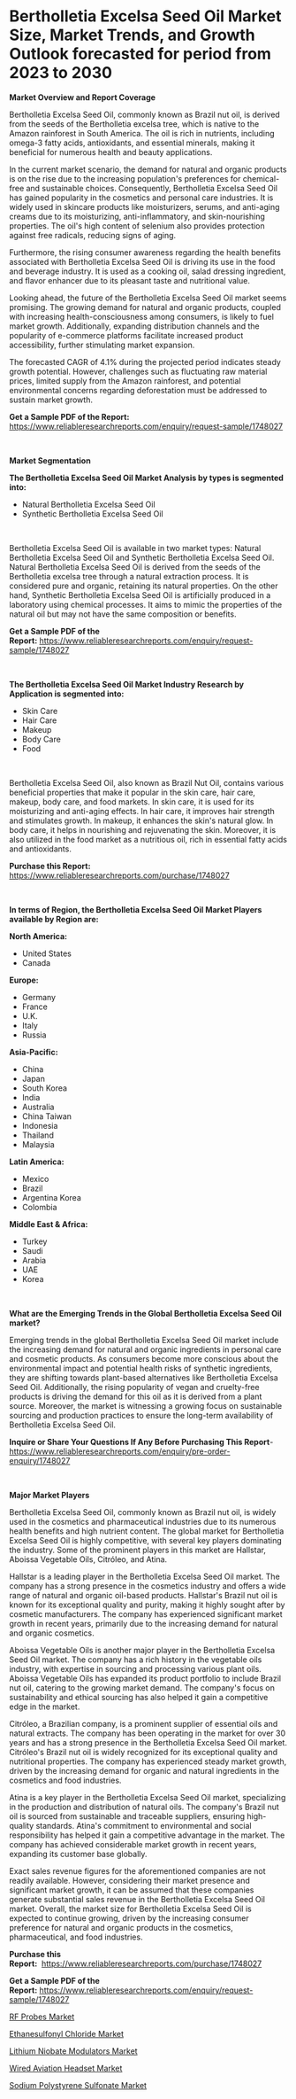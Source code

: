<p><h1>Bertholletia Excelsa Seed Oil Market Size, Market Trends, and Growth Outlook forecasted for period from 2023 to 2030</h1></p><p><strong>Market Overview and Report Coverage</strong></p>
<p><p>Bertholletia Excelsa Seed Oil, commonly known as Brazil nut oil, is derived from the seeds of the Bertholletia excelsa tree, which is native to the Amazon rainforest in South America. The oil is rich in nutrients, including omega-3 fatty acids, antioxidants, and essential minerals, making it beneficial for numerous health and beauty applications.</p><p>In the current market scenario, the demand for natural and organic products is on the rise due to the increasing population's preferences for chemical-free and sustainable choices. Consequently, Bertholletia Excelsa Seed Oil has gained popularity in the cosmetics and personal care industries. It is widely used in skincare products like moisturizers, serums, and anti-aging creams due to its moisturizing, anti-inflammatory, and skin-nourishing properties. The oil's high content of selenium also provides protection against free radicals, reducing signs of aging.</p><p>Furthermore, the rising consumer awareness regarding the health benefits associated with Bertholletia Excelsa Seed Oil is driving its use in the food and beverage industry. It is used as a cooking oil, salad dressing ingredient, and flavor enhancer due to its pleasant taste and nutritional value.</p><p>Looking ahead, the future of the Bertholletia Excelsa Seed Oil market seems promising. The growing demand for natural and organic products, coupled with increasing health-consciousness among consumers, is likely to fuel market growth. Additionally, expanding distribution channels and the popularity of e-commerce platforms facilitate increased product accessibility, further stimulating market expansion.</p><p>The forecasted CAGR of 4.1% during the projected period indicates steady growth potential. However, challenges such as fluctuating raw material prices, limited supply from the Amazon rainforest, and potential environmental concerns regarding deforestation must be addressed to sustain market growth.</p></p>
<p><strong>Get a Sample PDF of the Report:</strong> <a href="https://www.reliableresearchreports.com/enquiry/request-sample/1748027">https://www.reliableresearchreports.com/enquiry/request-sample/1748027</a></p>
<p>&nbsp;</p>
<p><strong>Market Segmentation</strong></p>
<p><strong>The Bertholletia Excelsa Seed Oil Market Analysis by types is segmented into:</strong></p>
<p><ul><li>Natural Bertholletia Excelsa Seed Oil</li><li>Synthetic Bertholletia Excelsa Seed Oil</li></ul></p>
<p>&nbsp;</p>
<p><p>Bertholletia Excelsa Seed Oil is available in two market types: Natural Bertholletia Excelsa Seed Oil and Synthetic Bertholletia Excelsa Seed Oil. Natural Bertholletia Excelsa Seed Oil is derived from the seeds of the Bertholletia excelsa tree through a natural extraction process. It is considered pure and organic, retaining its natural properties. On the other hand, Synthetic Bertholletia Excelsa Seed Oil is artificially produced in a laboratory using chemical processes. It aims to mimic the properties of the natural oil but may not have the same composition or benefits.</p></p>
<p><strong>Get a Sample PDF of the Report:</strong>&nbsp;<a href="https://www.reliableresearchreports.com/enquiry/request-sample/1748027">https://www.reliableresearchreports.com/enquiry/request-sample/1748027</a></p>
<p>&nbsp;</p>
<p><strong>The Bertholletia Excelsa Seed Oil Market Industry Research by Application is segmented into:</strong></p>
<p><ul><li>Skin Care</li><li>Hair Care</li><li>Makeup</li><li>Body Care</li><li>Food</li></ul></p>
<p>&nbsp;</p>
<p><p>Bertholletia Excelsa Seed Oil, also known as Brazil Nut Oil, contains various beneficial properties that make it popular in the skin care, hair care, makeup, body care, and food markets. In skin care, it is used for its moisturizing and anti-aging effects. In hair care, it improves hair strength and stimulates growth. In makeup, it enhances the skin's natural glow. In body care, it helps in nourishing and rejuvenating the skin. Moreover, it is also utilized in the food market as a nutritious oil, rich in essential fatty acids and antioxidants.</p></p>
<p><strong>Purchase this Report:</strong>&nbsp; <a href="https://www.reliableresearchreports.com/purchase/1748027">https://www.reliableresearchreports.com/purchase/1748027</a></p>
<p>&nbsp;</p>
<p><strong>In terms of Region, the Bertholletia Excelsa Seed Oil Market Players available by Region are:</strong></p>
<p>
    <p> <strong> North America: </strong>
        <ul>
            <li>United States</li>
            <li>Canada</li>
        </ul>
        </p> 
    <p> <strong> Europe: </strong>
        <ul>
            <li>Germany</li>
            <li>France</li>
            <li>U.K.</li>
            <li>Italy</li>
            <li>Russia</li>
        </ul>
        </p> 
    <p> <strong> Asia-Pacific: </strong>
        <ul>
            <li>China</li>
            <li>Japan</li>
            <li>South Korea</li>
            <li>India</li>
            <li>Australia</li>
            <li>China Taiwan</li>
            <li>Indonesia</li>
            <li>Thailand</li>
            <li>Malaysia</li>
        </ul>
        </p> 
    <p> <strong> Latin America: </strong>
        <ul>
            <li>Mexico</li>
            <li>Brazil</li>
            <li>Argentina Korea</li>
            <li>Colombia</li>
        </ul>
        </p> 
    <p> <strong> Middle East & Africa: </strong>
        <ul>
            <li>Turkey</li>
            <li>Saudi</li>
            <li>Arabia</li>
            <li>UAE</li>
            <li>Korea</li>
        </ul>
    </p>
    </p>
<p>&nbsp;</p>
<p><strong>What are the Emerging Trends in the Global Bertholletia Excelsa Seed Oil market?</strong></p>
<p><p>Emerging trends in the global Bertholletia Excelsa Seed Oil market include the increasing demand for natural and organic ingredients in personal care and cosmetic products. As consumers become more conscious about the environmental impact and potential health risks of synthetic ingredients, they are shifting towards plant-based alternatives like Bertholletia Excelsa Seed Oil. Additionally, the rising popularity of vegan and cruelty-free products is driving the demand for this oil as it is derived from a plant source. Moreover, the market is witnessing a growing focus on sustainable sourcing and production practices to ensure the long-term availability of Bertholletia Excelsa Seed Oil.</p></p>
<p><strong>Inquire or Share Your Questions If Any Before Purchasing This Report</strong>- <a href="https://www.reliableresearchreports.com/enquiry/pre-order-enquiry/1748027">https://www.reliableresearchreports.com/enquiry/pre-order-enquiry/1748027</a></p>
<p>&nbsp;</p>
<p><strong>Major Market Players</strong></p>
<p><p>Bertholletia Excelsa Seed Oil, commonly known as Brazil nut oil, is widely used in the cosmetics and pharmaceutical industries due to its numerous health benefits and high nutrient content. The global market for Bertholletia Excelsa Seed Oil is highly competitive, with several key players dominating the industry. Some of the prominent players in this market are Hallstar, Aboissa Vegetable Oils, Citróleo, and Atina. </p><p>Hallstar is a leading player in the Bertholletia Excelsa Seed Oil market. The company has a strong presence in the cosmetics industry and offers a wide range of natural and organic oil-based products. Hallstar's Brazil nut oil is known for its exceptional quality and purity, making it highly sought after by cosmetic manufacturers. The company has experienced significant market growth in recent years, primarily due to the increasing demand for natural and organic cosmetics.</p><p>Aboissa Vegetable Oils is another major player in the Bertholletia Excelsa Seed Oil market. The company has a rich history in the vegetable oils industry, with expertise in sourcing and processing various plant oils. Aboissa Vegetable Oils has expanded its product portfolio to include Brazil nut oil, catering to the growing market demand. The company's focus on sustainability and ethical sourcing has also helped it gain a competitive edge in the market.</p><p>Citróleo, a Brazilian company, is a prominent supplier of essential oils and natural extracts. The company has been operating in the market for over 30 years and has a strong presence in the Bertholletia Excelsa Seed Oil market. Citróleo's Brazil nut oil is widely recognized for its exceptional quality and nutritional properties. The company has experienced steady market growth, driven by the increasing demand for organic and natural ingredients in the cosmetics and food industries.</p><p>Atina is a key player in the Bertholletia Excelsa Seed Oil market, specializing in the production and distribution of natural oils. The company's Brazil nut oil is sourced from sustainable and traceable suppliers, ensuring high-quality standards. Atina's commitment to environmental and social responsibility has helped it gain a competitive advantage in the market. The company has achieved considerable market growth in recent years, expanding its customer base globally.</p><p>Exact sales revenue figures for the aforementioned companies are not readily available. However, considering their market presence and significant market growth, it can be assumed that these companies generate substantial sales revenue in the Bertholletia Excelsa Seed Oil market. Overall, the market size for Bertholletia Excelsa Seed Oil is expected to continue growing, driven by the increasing consumer preference for natural and organic products in the cosmetics, pharmaceutical, and food industries.</p></p>
<p><strong>Purchase this Report:</strong>&nbsp;&nbsp;<a href="https://www.reliableresearchreports.com/purchase/1748027">https://www.reliableresearchreports.com/purchase/1748027</a></p>
<p></p>
<p><strong>Get a Sample PDF of the Report:</strong>&nbsp;<a href="https://www.reliableresearchreports.com/enquiry/request-sample/1748027">https://www.reliableresearchreports.com/enquiry/request-sample/1748027</a></p>
<p><p><a href="https://medium.com/@ollierippin/rf-probes-market-share-evolution-and-market-growth-trends-2023-2030-ba61ba0fb9f8">RF Probes Market</a></p><p><a href="https://github.com/AKSHATREPORTPRIME/Market-Research-Report-List-1/blob/main/ethanesulfonyl-chloride-market.md">Ethanesulfonyl Chloride Market</a></p><p><a href="https://medium.com/@bethhermann2023/lithium-niobate-modulators-market-trends-and-market-analysis-forecasted-for-period-2023-2030-764b23a944bc">Lithium Niobate Modulators Market</a></p><p><a href="https://medium.com/@robinrathi2023/analyzing-wired-aviation-headset-market-global-industry-perspective-and-forecast-2023-to-2030-06bf537aadbb">Wired Aviation Headset Market</a></p><p><a href="https://github.com/Chiragrp26/Market-Research-Report-List-1/blob/main/sodium-polystyrene-sulfonate-market.md">Sodium Polystyrene Sulfonate Market</a></p></p>